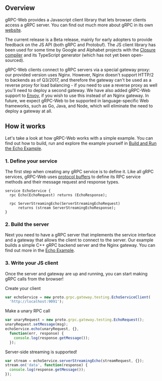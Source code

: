 ## Overview

gRPC-Web provides a Javascript client library that lets browser clients
access a gRPC server. You can find out much more about gRPC in its own
[website](https://grpc.io).

The current release is a Beta release, mainly for early adopters to provide
feedback on the JS API (both gRPC and Protobuf). The JS client library has been
used for some time by Google and Alphabet projects with the
[Closure compiler](https://github.com/google/closure-compiler)
and its TypeScript generator (which has not yet been open-sourced).

gRPC-Web clients connect to gRPC servers via a special gateway proxy: our
provided version uses Nginx. However, Nginx doesn't support HTTP/2 to backends
as of Q3/2017, and therefore the gateway can't be used as a reverse proxy for
load balancing - if you need to use a reverse proxy as well you'll need to
deploy a second gateway. We have also added gRPC-Web support to
[Envoy](https://github.com/lyft/envoy), if you wish to use this instead of an
Nginx gateway. In future, we expect gRPC-Web to be supported in
language-specific Web frameworks, such as Go, Java, and Node, which will
eliminate the need to deploy a gateway at all.

## How it works

Let's take a look at how gRPC-Web works with a simple example. You can find out
how to build, run and explore the example yourself in
[Build and Run the Echo Example](net/grpc/gateway/examples/echo).

### 1. Define your service

The first step when creating any gRPC service is to define it. Like all gRPC
services, gRPC-Web uses [protocol buffers](https://developers.google.com/protocol-buffers/)
to define its RPC service methods and their message request and response types.

```
service EchoService {
  rpc Echo(EchoRequest) returns (EchoResponse);

  rpc ServerStreamingEcho(ServerStreamingEchoRequest)
      returns (stream ServerStreamingEchoResponse);
}
```


### 2. Build the server

Next you need to have a gRPC server that implements the service interface and a
gateway that allows the client to connect to the server. Our example builds a
simple C++ gRPC backend server and the Nginx gateway. You can find out more in
the [Echo Example](net/grpc/gateway/examples/echo).



### 3. Write your JS client

Once the server and gateway are up and running, you can start making gRPC calls
from the browser!

Create your client
```js
var echoService = new proto.grpc.gateway.testing.EchoServiceClient(
  'http://localhost:9091');
```
  
Make a unary RPC call
```js
var unaryRequest = new proto.grpc.gateway.testing.EchoRequest();
unaryRequest.setMessage(msg);
echoService.echo(unaryRequest, {},
  function(err, response) {
    console.log(response.getMessage());
  });
```

Server-side streaming is supported!
```js
var stream = echoService.serverStreamingEcho(streamRequest, {});
stream.on('data', function(response) {
  console.log(response.getMessage());
});
```
